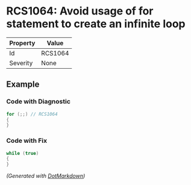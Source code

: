 # RCS1064: Avoid usage of for statement to create an infinite loop

| Property | Value   |
| -------- | ------- |
| Id       | RCS1064 |
| Severity | None    |

## Example

### Code with Diagnostic

```csharp
for (;;) // RCS1064
{
}
```

### Code with Fix

```csharp
while (true)
{
}
```


*\(Generated with [DotMarkdown](http://github.com/JosefPihrt/DotMarkdown)\)*